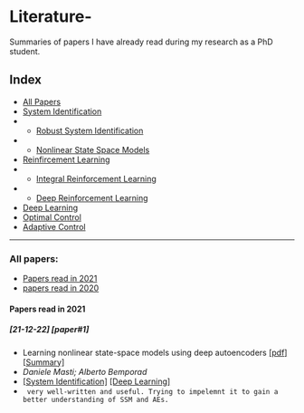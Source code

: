 # Literature-
Summaries of papers I have already read during my research as a PhD student.

## Index
- [All Papers](#all-papers)
- [System Identification](#system-identification)
- - [Robust System Identification](#robust-system-identification)
- - [Nonlinear State Space Models](#nonlinear-state-space-modles)
- [Reinfircement Learning](#reinforcement-learning)
- - [Integral Reinforcement Learning](#integral-reinforcement-learning)
- - [Deep Reinforcement Learning](#deep-reinforcement-learning)
- [Deep Learning](Deep-learning)
- [Optimal Control](#optimal-control)
- [Adaptive Control](#daptive-control)

****

### All papers:

- [Papers read in 2021](#papers-read-in-2021)
- [papers read in 2020](#papers-read-in-2021)

#### Papers read in 2021 

##### [21-12-22] [paper#1]
- Learning nonlinear state-space models using deep autoencoders
[[pdf]](https://ieeexplore.ieee.org/document/8619475) [[Summary]](https://github.com/elham24471/Literature-/blob/d0f70e11a079c575c648f10e7693eccff6dc4d7b/Summary%20of%20paper%231.pdf)
- *Daniele Masti; Alberto Bemporad*
- [[System Identification]](#system-identification) [[Deep Learning]](#deep-learning)
- ``` very well-written and useful. Trying to impelemnt it to gain a better understanding of SSM and AEs.```
